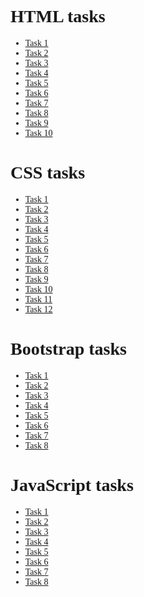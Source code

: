 <html>

<head>
</head>

<body style="font-family:calibri;">
    <h1>HTML tasks</h1>
    <ul>
        <li><a href="htmltask1.html">Task 1</a></li>
        <li><a href="htmltask2.html">Task 2</a></li>
        <li><a href="htmltask3.html">Task 3</a></li>
        <li><a href="htmltask4.html">Task 4</a></li>
        <li><a href="htmltask5.html">Task 5</a></li>
        <li><a href="htmltask6.html">Task 6</a></li>
        <li><a href="htmltask7.html">Task 7</a></li>
        <li><a href="htmltask8.html">Task 8</a></li>
        <li><a href="htmltask9.html">Task 9</a></li>
        <li><a href="htmltask10.html">Task 10</a></li>
    </ul>
    <h1>CSS tasks</h1>
    <ul>
        <li><a href="csstask1.html">Task 1</a></li>
        <li><a href="csstask2.html">Task 2</a></li>
        <li><a href="csstask3.html">Task 3</a></li>
        <li><a href="csstask4.html">Task 4</a></li>
        <li><a href="csstask5.html">Task 5</a></li>
        <li><a href="csstask6.html">Task 6</a></li>
        <li><a href="csstask7.html">Task 7</a></li>
        <li><a href="csstask8.html">Task 8</a></li>
        <li><a href="csstask9.html">Task 9</a></li>
        <li><a href="csstask10.html">Task 10</a></li>
        <li><a href="csstask11.html">Task 11</a></li>
        <li><a href="csstask12.html">Task 12</a></li>
    </ul>
    <h1>Bootstrap tasks</h1>
    <ul>
        <li><a href="bstask1.html">Task 1</a></li>
        <li><a href="bstask2.html">Task 2</a></li>
        <li><a href="bstask3.html">Task 3</a></li>
        <li><a href="bstask4.html">Task 4</a></li>
        <li><a href="bstask5.html">Task 5</a></li>
        <li><a href="bstask6.html">Task 6</a></li>
        <li><a href="bstask7.html">Task 7</a></li>
        <li><a href="bstask8.html">Task 8</a></li>
    </ul>
    <h1>JavaScript tasks</h1>
    <ul>
        <li><a href="jstask1.html">Task 1</a></li>
        <li><a href="jstask2.html">Task 2</a></li>
        <li><a href="jstask3.html">Task 3</a></li>
        <li><a href="jstask4.html">Task 4</a></li>
        <li><a href="jstask5.html">Task 5</a></li>
        <li><a href="jstask6.html">Task 6</a></li>
        <li><a href="jstask7.html">Task 7</a></li>
        <li><a href="jstask8.html">Task 8</a></li>
    </ul>
</body>

</html>
